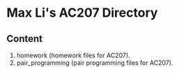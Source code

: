 # Max Li's AC207 Directory
## Content
1. homework (homework files for AC207).
2. pair_programming (pair programming files for AC207).

